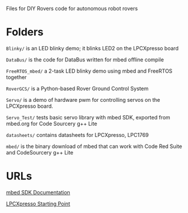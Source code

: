 Files for DIY Rovers code for autonomous robot rovers

# Folders

`Blinky/` is an LED blinky demo; it blinks LED2 on the LPCXpresso board

`DataBus/` is the code for DataBus written for mbed offline compile

`FreeRTOS_mbed/` a 2-task LED blinky demo using mbed and FreeRTOS together

`RoverGCS/` is a Python-based Rover Ground Control System

`Servo/` is a demo of hardware pwm for controlling servos on the LPCXpresso board.

`Servo_Test/` tests basic servo library with mbed SDK, exported from mbed.org for Code Sourcery g++ Lite

`datasheets/` contains datasheets for LPCXpresso, LPC1769

`mbed/` is the binary download of mbed that can work with Code Red Suite and CodeSourcery g++ Lite

# URLs

[mbed SDK Documentation](http://mbed.org/handbook/mbed-SDK)

[LPCXpresso Starting Point](http://www.nxp.com/techzones/microcontrollers-techzone/tools-ecosystem/lpcxpresso.html)

